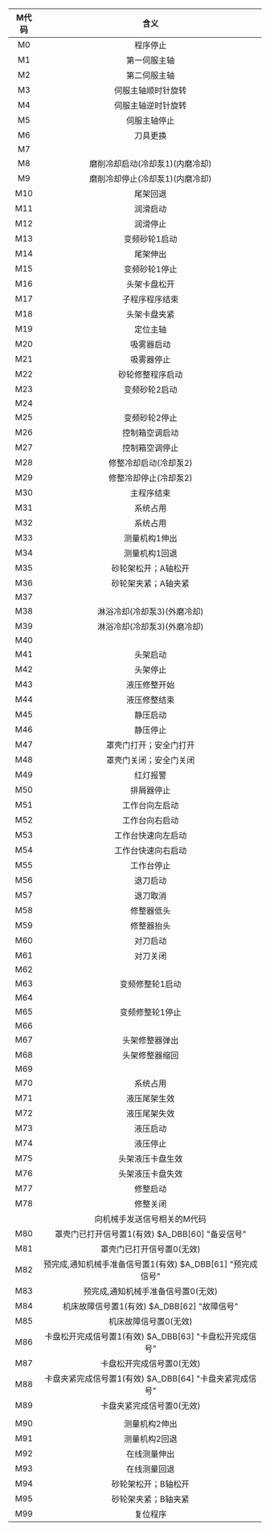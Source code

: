 #

|M代码|含义|
|:----:|:----:|
|M0|程序停止
|M1|第一伺服主轴
|M2|第二伺服主轴
|M3|伺服主轴顺时针旋转
|M4|伺服主轴逆时针旋转
|M5|伺服主轴停止
|M6|刀具更换
|M7|
|M8|磨削冷却启动(冷却泵1)(内磨冷却)
|M9|磨削冷却停止(冷却泵1)(内磨冷却)
|M10|尾架回退
|M11|润滑启动
|M12|润滑停止
|M13|变频砂轮1启动
|M14|尾架伸出
|M15|变频砂轮1停止
|M16|头架卡盘松开
|M17|子程序程序结束
|M18|头架卡盘夹紧
|M19|定位主轴
|M20|吸雾器启动
|M21|吸雾器停止
|M22|砂轮修整程序启动
|M23|变频砂轮2启动
|M24|
|M25|变频砂轮2停止
|M26|控制箱空调启动
|M27|控制箱空调停止
|M28|修整冷却启动(冷却泵2)
|M29|修整冷却停止(冷却泵2)
|M30|主程序结束
|M31|系统占用
|M32|系统占用
|M33|测量机构1伸出
|M34|测量机构1回退
|M35|砂轮架松开；A轴松开
|M36|砂轮架夹紧；A轴夹紧
|M37|
|M38|淋浴冷却(冷却泵3)(外磨冷却)
|M39|淋浴冷却(冷却泵3)(外磨冷却)
|M40|
|M41|头架启动
|M42|头架停止
|M43|液压修整开始
|M44|液压修整结束
|M45|静压启动
|M46|静压停止
|M47|罩壳门打开；安全门打开
|M48|罩壳门关闭；安全门关闭
|M49|红灯报警
|M50|排屑器停止
|M51|工作台向左启动
|M52|工作台向右启动
|M53|工作台快速向左启动
|M54|工作台快速向右启动
|M55|工作台停止
|M56|退刀启动
|M57|退刀取消
|M58|修整器低头
|M59|修整器抬头
|M60|对刀启动
|M61|对刀关闭
|M62|
|M63|变频修整轮1启动
|M64|
|M65|变频修整轮1停止
|M66|
|M67|头架修整器弹出
|M68|头架修整器缩回
|M69|
|M70|系统占用
|M71|液压尾架生效
|M72|液压尾架失效
|M73|液压启动
|M74|液压停止
|M75|头架液压卡盘生效
|M76|头架液压卡盘失效
|M77|修整启动
|M78|修整关闭
||向机械手发送信号相关的M代码
|M80|罩壳门已打开信号置1(有效) $A_DBB[60] "备妥信号"
|M81|罩壳门已打开信号置0(无效)
|M82|预完成,通知机械手准备信号置1(有效) $A_DBB[61] "预完成信号"
|M83|预完成,通知机械手准备信号置0(无效)
|M84|机床故障信号置1(有效) $A_DBB[62] "故障信号"
|M85|机床故障信号置0(无效)
|M86|卡盘松开完成信号置1(有效) $A_DBB[63] "卡盘松开完成信号"
|M87|卡盘松开完成信号置0(无效)
|M88|卡盘夹紧完成信号置1(有效) $A_DBB[64] "卡盘夹紧完成信号"
|M89|卡盘夹紧完成信号置0(无效)
|||
|M90|测量机构2伸出
|M91|测量机构2回退
|M92|在线测量伸出
|M93|在线测量回退
|M94|砂轮架松开；B轴松开
|M95|砂轮架夹紧；B轴夹紧
|M99|复位程序
